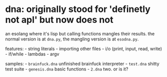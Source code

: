 # dna: originally stood for 'definetly not apl' but now does not

an esolang where it's lisp but calling functions mangles their results.
the normal version is at `dna.py`, the mangling version is at `esodna.py`.

features:
    - string literals
    - importing other files
    - i/o (print, input, read, write)
    - if/while
    - lambdas
    - argv

samples:
    - `brainfuck.dna` 
        unfinished brainfuck interpreter
    - `test.dna`
        shitty test suite
    - `genesis.dna`
        basic functions
    - `2.dna`
        two. or is it?